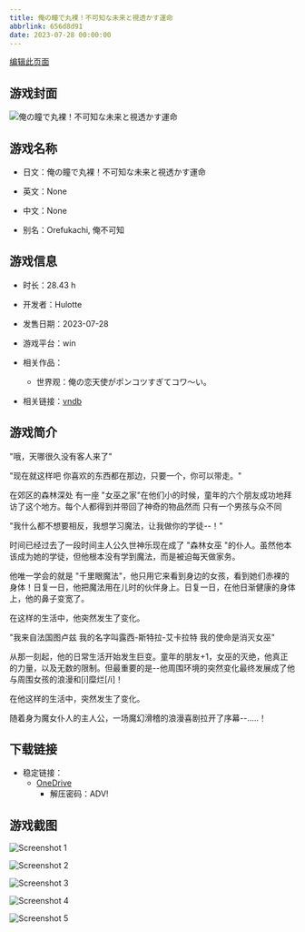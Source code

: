 ```yaml
---
title: 俺の瞳で丸裸！不可知な未来と視透かす運命
abbrlink: 656d8d91
date: 2023-07-28 00:00:00
---
```

[编辑此页面](https://github.com/ACG-3/ADV3-source/blob/main/source/_posts/games/%E4%BF%BA%E3%81%AE%E7%9E%B3%E3%81%A7%E4%B8%B8%E8%A3%B8%EF%BC%81%E4%B8%8D%E5%8F%AF%E7%9F%A5%E3%81%AA%E6%9C%AA%E6%9D%A5%E3%81%A8%E8%A6%96%E9%80%8F%E3%81%8B%E3%81%99%E9%81%8B%E5%91%BD.md)

## 游戏封面

![俺の瞳で丸裸！不可知な未来と視透かす運命](https://pan.timero.xyz/d/onedrive/img_lib_001/%E4%BF%BA%E3%81%AE%E7%9E%B3%E3%81%A7%E4%B8%B8%E8%A3%B8%EF%BC%81%E4%B8%8D%E5%8F%AF%E7%9F%A5%E3%81%AA%E6%9C%AA%E6%9D%A5%E3%81%A8%E8%A6%96%E9%80%8F%E3%81%8B%E3%81%99%E9%81%8B%E5%91%BD_cover.avif)


## 游戏名称

- 日文：俺の瞳で丸裸！不可知な未来と視透かす運命
- 英文：None
- 中文：None

- 别名：Orefukachi, 俺不可知


## 游戏信息

- 时长：28.43 h
- 开发者：Hulotte
- 发售日期：2023-07-28
- 游戏平台：win
- 相关作品：
   - 世界观：俺の恋天使がポンコツすぎてコワ～い。

- 相关链接：[vndb](https://vndb.org/v44098)


## 游戏简介

"哦，天哪很久没有客人来了"

"现在就这样吧
你喜欢的东西都在那边，只要一个，你可以带走。"

在郊区的森林深处 有一座 "女巫之家"在他们小的时候，童年的六个朋友成功地拜访了这个地方。每个人都得到并带回了神奇的物品然而 只有一个男孩与众不同

"我什么都不想要相反，我想学习魔法，让我做你的学徒--！"

时间已经过去了一段时间主人公久世神乐现在成了 "森林女巫 "的仆人。虽然他本该成为她的学徒，但他根本没有学到魔法，而是被迫每天做家务。

他唯一学会的就是 "千里眼魔法"，他只用它来看到身边的女孩，看到她们赤裸的身体！日复一日，他把魔法用在儿时的伙伴身上。日复一日，在他日渐健康的身体上，他的鼻子变宽了。

在这样的生活中，他突然发生了变化。

"我来自法国图卢兹 我的名字叫露西-斯特拉-艾卡拉特
我的使命是消灭女巫"

从那一刻起，他的日常生活开始发生巨变。童年的朋友+1，女巫的灭绝，他真正的力量，以及无数的限制。但最重要的是--他周围环境的突然变化最终发展成了他与周围女孩的浪漫和[i]糜烂[/i]！

在他这样的生活中，突然发生了变化。

随着身为魔女仆人的主人公，一场魔幻滑稽的浪漫喜剧拉开了序幕--.....！




## 下载链接

- 稳定链接：
    - [OneDrive](https://pan.timero.xyz/onedrive/adv_lib_001/%E4%BF%BA%E3%81%AE%E7%9E%B3%E3%81%A7%E4%B8%B8%E8%A3%B8%EF%BC%81%E4%B8%8D%E5%8F%AF%E7%9F%A5%E3%81%AA%E6%9C%AA%E6%9D%A5%E3%81%A8%E8%A6%96%E9%80%8F%E3%81%8B%E3%81%99%E9%81%8B%E5%91%BD)
        - 解压密码：ADV!



## 游戏截图


![Screenshot 1](https://pan.timero.xyz/d/onedrive/img_lib_001/%E4%BF%BA%E3%81%AE%E7%9E%B3%E3%81%A7%E4%B8%B8%E8%A3%B8%EF%BC%81%E4%B8%8D%E5%8F%AF%E7%9F%A5%E3%81%AA%E6%9C%AA%E6%9D%A5%E3%81%A8%E8%A6%96%E9%80%8F%E3%81%8B%E3%81%99%E9%81%8B%E5%91%BD_Screenshot_1.avif)

![Screenshot 2](https://pan.timero.xyz/d/onedrive/img_lib_001/%E4%BF%BA%E3%81%AE%E7%9E%B3%E3%81%A7%E4%B8%B8%E8%A3%B8%EF%BC%81%E4%B8%8D%E5%8F%AF%E7%9F%A5%E3%81%AA%E6%9C%AA%E6%9D%A5%E3%81%A8%E8%A6%96%E9%80%8F%E3%81%8B%E3%81%99%E9%81%8B%E5%91%BD_Screenshot_2.avif)

![Screenshot 3](https://pan.timero.xyz/d/onedrive/img_lib_001/%E4%BF%BA%E3%81%AE%E7%9E%B3%E3%81%A7%E4%B8%B8%E8%A3%B8%EF%BC%81%E4%B8%8D%E5%8F%AF%E7%9F%A5%E3%81%AA%E6%9C%AA%E6%9D%A5%E3%81%A8%E8%A6%96%E9%80%8F%E3%81%8B%E3%81%99%E9%81%8B%E5%91%BD_Screenshot_3.avif)

![Screenshot 4](https://pan.timero.xyz/d/onedrive/img_lib_001/%E4%BF%BA%E3%81%AE%E7%9E%B3%E3%81%A7%E4%B8%B8%E8%A3%B8%EF%BC%81%E4%B8%8D%E5%8F%AF%E7%9F%A5%E3%81%AA%E6%9C%AA%E6%9D%A5%E3%81%A8%E8%A6%96%E9%80%8F%E3%81%8B%E3%81%99%E9%81%8B%E5%91%BD_Screenshot_4.avif)

![Screenshot 5](https://pan.timero.xyz/d/onedrive/img_lib_001/%E4%BF%BA%E3%81%AE%E7%9E%B3%E3%81%A7%E4%B8%B8%E8%A3%B8%EF%BC%81%E4%B8%8D%E5%8F%AF%E7%9F%A5%E3%81%AA%E6%9C%AA%E6%9D%A5%E3%81%A8%E8%A6%96%E9%80%8F%E3%81%8B%E3%81%99%E9%81%8B%E5%91%BD_Screenshot_5.avif)

